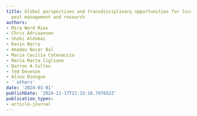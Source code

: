 ```yaml
---
title: Global perspectives and transdisciplinary opportunities for locust and grasshopper
  pest management and research
authors:
- Mira Word Ries
- Chris Adriaansen
- Shoki Aldobai
- Kevin Berry
- Amadou Bocar Bal
- Maria Cecilia Catenaccio
- Maria Marta Cigliano
- Darron A Cullen
- Ted Deveson
- Aliou Diongue
- ' others'
date: '2024-01-01'
publishDate: '2024-11-17T21:15:18.797652Z'
publication_types:
- article-journal
---
```

